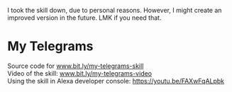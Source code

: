 I took the skill down, due to personal reasons. However, I might create an improved version in the future. LMK if you need that. 

# My Telegrams
Source code for www.bit.ly/my-telegrams-skill <br/>
Video of the skill: www.bit.ly/my-telegrams-video <br/>
Using the skill in Alexa developer console: https://youtu.be/FAXwFqALpbk <br/>
